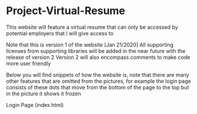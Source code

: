 # Project-Virtual-Resume
This website will feature a virtual resume that can only be accessed by potential employers that I will give access to

Note that this is version 1 of the website [Jan 21/2020]
All supporting licenses from supporting libraries will be added in the near future with the release of version 2
Version 2 will also encompass comments to make code more user friendly

Below you will find snippets of how the website is, note that there are many other features that are omitted from the pictures, 
for example the login page consists of these dots that move from the bottom of the page to the top but in the picture it shows it frozen 

Login Page (index.html)
